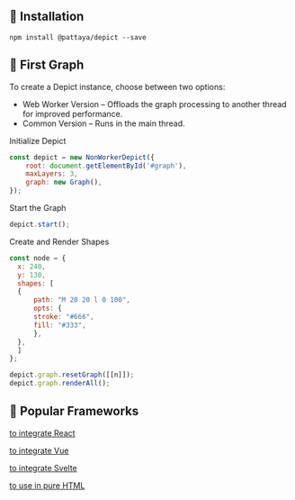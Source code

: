 ## 🚀 Installation

`npm install @pattaya/depict --save`

## 🎨 First Graph

To create a Depict instance, choose between two options:

- Web Worker Version – Offloads the graph processing to another thread for improved performance.
- Common Version – Runs in the main thread.

Initialize Depict
```js
const depict = new NonWorkerDepict({
    root: document.getElementById('#graph'),
    maxLayers: 3,
    graph: new Graph(),
});
```

Start the Graph
```js
depict.start();
```

Create and Render Shapes
```js
const node = {
  x: 240,
  y: 130,
  shapes: [
  {
      path: "M 20 20 l 0 100",
      opts: {
      stroke: "#666",
      fill: "#333",
      },
  },
  ]
};

depict.graph.resetGraph([[n]]);
depict.graph.renderAll();
```

## 🔗 Popular Frameworks

[to integrate React](/#/intergration/react)

[to integrate Vue](/#/intergration/vue)

[to integrate Svelte](/#/intergration/svelte)

[to use in pure HTML](/#/intergration/vanilla)